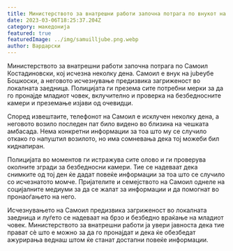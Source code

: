 ```yaml
---
title: Министерството за внатрешни работи започна потрага по внукот на Љубе Бошкоски
date: 2023-03-06T18:25:37.204Z
category: македонија
featured: true
featuredImage: ../img/samuilljube.png.webp
author: Вардарски
---
```


Министерството за внатрешни работи започна потрага по Самоил Костадиновски, кој исчезна неколку дена. Самоил е внук на jubeубе Бошкоски, а неговото исчезнување предизвика загриженост во локалната заедница. Полицијата ги презема сите потребни мерки за да го пронајде младиот човек, вклучително и проверка на безбедносните камери и преземање изјави од очевидци.

Според извештаите, телефонот на Самоил е исклучен неколку дена, а неговото возило последен пат било видено во близина на чешката амбасада. Нема конкретни информации за тоа што му се случило откако го напуштил возилото, но има сомневања дека тој можеби бил киднапиран.

Полицијата во моментов ги истражува сите олово и ги проверува околните згради за безбедносни камери. Тие се надеваат дека снимките од тој ден ќе дадат повеќе информации за тоа што се случило со исчезнатото момче. Пријателите и семејството на Самоил однеле на социјалните медиуми за да се жалат за информации и да помогнат во пронаоѓањето на него.

Исчезнувањето на Самоил предизвика загриженост во локалната заедница и луѓето се надеваат на брзо и безбедно враќање на младиот човек. Министерството за внатрешни работи ја увери јавноста дека тие прават сè што е можно за да го пронајдат и дека ќе обезбедат ажурирања веднаш штом ќе станат достапни повеќе информации.
